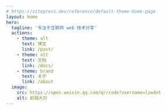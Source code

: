 ```yaml
---
# https://vitepress.dev/reference/default-theme-home-page
layout: home
hero:
  tagline: '专注于互联网 web 技术分享'
  actions:
    - theme: alt
      text: 博文
      link: /post/
    - theme: alt
      text: 文档
      link: /docs/
    - theme: brand
      text: 关于
      link: /about
  image:
    src: https://open.weixin.qq.com/qr/code?username=lzwdot
    alt: 前端大刘
---
```

